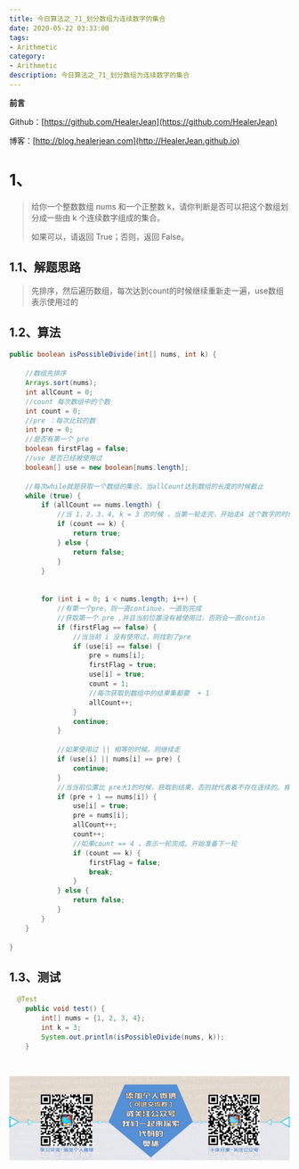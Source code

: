 ```yaml
---
title: 今日算法之_71_划分数组为连续数字的集合
date: 2020-05-22 03:33:00
tags: 
- Arithmetic
category: 
- Arithmetic
description: 今日算法之_71_划分数组为连续数字的集合
---
```


**前言**     

 Github：[https://github.com/HealerJean](https://github.com/HealerJean)         

 博客：[http://blog.healerjean.com](http://HealerJean.github.io)          



# 1、
>   给你一个整数数组 nums 和一个正整数 k，请你判断是否可以把这个数组划分成一些由 k 个连续数字组成的集合。        
>
>   如果可以，请返回 True；否则，返回 False。



## 1.1、解题思路 

> 先排序，然后遍历数组，每次达到count的时候继续重新走一遍，use数组表示使用过的



## 1.2、算法

```java
public boolean isPossibleDivide(int[] nums, int k) {

    //数组先排序
    Arrays.sort(nums);
    int allCount = 0;
    //count 每次数组中的个数
    int count = 0;
    //pre ：每次比较的数
    int pre = 0;
    //是否有第一个 pre
    boolean firstFlag = false;
    //use 是否已经被使用过
    boolean[] use = new boolean[nums.length];

    //每次while就是获取一个数组的集合，当allCount达到数组的长度的时候截止
    while (true) {
        if (allCount == nums.length) {
            //当 1，2，3，4, k = 3 的时候 ，当第一轮走完，开始走4 这个数字的时候，就不可以走下一轮了，直接出去，此时count为 1
            if (count == k) {
                return true;
            } else {
                return false;
            }
        }


        for (int i = 0; i < nums.length; i++) {
            //有第一个pre，则一直continue，一直到完成
            //获取第一个 pre ,并且当前位置没有被使用过，否则会一直contin
            if (firstFlag == false) {
                //当当前 i 没有使用过，则找到了pre
                if (use[i] == false) {
                    pre = nums[i];
                    firstFlag = true;
                    use[i] = true;
                    count = 1;
                    //每次获取到数组中的结果集都要  + 1
                    allCount++;
                }
                continue;
            }

            //如果使用过 || 相等的时候。则继续走
            if (use[i] || nums[i] == pre) {
                continue;
            }
            //当当前位置比 pre大1的时候，获取到结果，否则就代表着不存在连续的。肯定返回false
            if (pre + 1 == nums[i]) {
                use[i] = true;
                pre = nums[i];
                allCount++;
                count++;
                //如果count == 4 ，表示一轮完成。开始准备下一轮
                if (count == k) {
                    firstFlag = false;
                    break;
                }
            } else {
                return false;
            }
        }
    }

}
```




## 1.3、测试 

```java
  @Test
    public void test() {
        int[] nums = {1, 2, 3, 4};
        int k = 3;
        System.out.println(isPossibleDivide(nums, k));
    }
```



​          

![ContactAuthor](https://raw.githubusercontent.com/HealerJean/HealerJean.github.io/master/assets/img/artical_bottom.jpg)



<link rel="stylesheet" href="https://unpkg.com/gitalk/dist/gitalk.css">

<script src="https://unpkg.com/gitalk@latest/dist/gitalk.min.js"></script> 
<div id="gitalk-container"></div>    
 <script type="text/javascript">
    var gitalk = new Gitalk({
		clientID: `1d164cd85549874d0e3a`,
		clientSecret: `527c3d223d1e6608953e835b547061037d140355`,
		repo: `HealerJean.github.io`,
		owner: 'HealerJean',
		admin: ['HealerJean'],
		id: 't0hZTkd2HS39aEcn',
    });
    gitalk.render('gitalk-container');
</script> 

